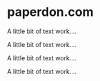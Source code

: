 # paperdon.com

A little bit of text work....

A little bit of text work....

A little bit of text work....

A little bit of text work....
